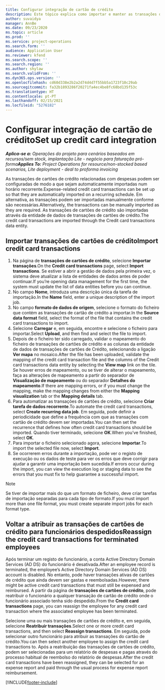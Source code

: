 ```yaml
---
title: Configurar integração de cartão de crédito
description: Este tópico explica como importar e manter as transações de cartões de crédito relacionados com despesas.
author: suvaidya
manager: AnnBe
ms.date: 09/23/2020
ms.topic: article
ms.prod: ''
ms.service: project-operations
ms.search.form: ''
audience: Application User
ms.reviewer: kfend
ms.search.scope: ''
ms.search.region: ''
ms.author: shylaw
ms.search.validFrom: ''
ms.dyn365.ops.version: ''
ms.openlocfilehash: cd60d338e2b2a2d74d4d7f55bb5a1723f10c29ab
ms.sourcegitcommit: fa32b1893286f20271fa4ec4be8fc68bd135f53c
ms.translationtype: HT
ms.contentlocale: pt-PT
ms.lasthandoff: 02/15/2021
ms.locfileid: "5276182"
---
```

# <a name="set-up-credit-card-integration"></a><span data-ttu-id="ef812-103">Configurar integração de cartão de crédito</span><span class="sxs-lookup"><span data-stu-id="ef812-103">Set up credit card integration</span></span>

<span data-ttu-id="ef812-104">_**Aplica-se a:** Operações do projeto para cenários baseados em recursos/sem stock, implantação Lite - negócio para faturação pró-forma_</span><span class="sxs-lookup"><span data-stu-id="ef812-104">_**Applies To:** Project Operations for resource/non-stocked based scenarios, Lite deployment - deal to proforma invoicing_</span></span>

<span data-ttu-id="ef812-105">As transações de cartões de crédito relacionadas com despesas podem ser configuradas de modo a que sejam automaticamente importadas num horário recorrente.</span><span class="sxs-lookup"><span data-stu-id="ef812-105">Expense-related credit card transactions can be set up so that they are automatically imported on a recurring schedule.</span></span> <span data-ttu-id="ef812-106">Em alternativa, as transações podem ser importadas manualmente conforme são necessárias.</span><span class="sxs-lookup"><span data-stu-id="ef812-106">Alternatively, the transactions can be manually imported as they are required.</span></span> <span data-ttu-id="ef812-107">As transações de cartões de crédito são importadas através da entidade de dados de transações de cartões de crédito.</span><span class="sxs-lookup"><span data-stu-id="ef812-107">The credit card transactions are imported through the Credit card transactions data entity.</span></span>

## <a name="import-credit-card-transactions"></a><span data-ttu-id="ef812-108">Importar transações de cartões de crédito</span><span class="sxs-lookup"><span data-stu-id="ef812-108">Import credit card transactions</span></span>

1. <span data-ttu-id="ef812-109">Na página de **transações de cartões de crédito**, selecione **Importar transações**.</span><span class="sxs-lookup"><span data-stu-id="ef812-109">On the **Credit card transactions** page, select **Import transactions**.</span></span> <span data-ttu-id="ef812-110">Se estiver a abrir a gestão de dados pela primeira vez, o sistema deve atualizar a lista de entidades de dados antes de poder continuar.</span><span class="sxs-lookup"><span data-stu-id="ef812-110">If you’re opening data management for the first time, the system must update the list of data entities before you can continue.</span></span>
2. <span data-ttu-id="ef812-111">No campo **Nome**, introduza uma descrição única da tarefa de importação.</span><span class="sxs-lookup"><span data-stu-id="ef812-111">In the **Name** field, enter a unique description of the import job.</span></span>
3. <span data-ttu-id="ef812-112">No campo **formato de dados de origem**, selecione o formato do ficheiro que contém as transações de cartão de crédito a importar.</span><span class="sxs-lookup"><span data-stu-id="ef812-112">In the **Source data format** field, select the format of the file that contains the credit card transactions to import.</span></span>
4. <span data-ttu-id="ef812-113">Selecione **Carregar** e, em seguida, encontre e selecione o ficheiro para importar.</span><span class="sxs-lookup"><span data-stu-id="ef812-113">Select **Upload**, and then find and select the file to import.</span></span>
5. <span data-ttu-id="ef812-114">Depois de o ficheiro ter sido carregado, validar o mapeamento do ficheiro de transações de cartões de crédito e as colunas da entidade de dados de transações de cartões de Crédito, selecionando a ligação **Ver mapa** no mosaico.</span><span class="sxs-lookup"><span data-stu-id="ef812-114">After the file has been uploaded, validate the mapping of the credit card transaction file and the columns of the Credit card transactions data entity by selecting the **View map** link on the tile.</span></span> <span data-ttu-id="ef812-115">Se houver erros de mapeamento, ou se tiver de alterar o mapeamento, faça as alterações de mapeamento a partir do separador de **Visualização de mapeamento** ou do separador **Detalhes do mapeamento**.</span><span class="sxs-lookup"><span data-stu-id="ef812-115">If there are mapping errors, or if you must change the mapping, make the mapping changes from either the **Mapping visualization** tab or the **Mapping details** tab.</span></span>
6. <span data-ttu-id="ef812-116">Para automatizar as transações de cartões de crédito, selecione **Criar tarefa de dados recorrente**.</span><span class="sxs-lookup"><span data-stu-id="ef812-116">To automate the credit card transactions, select **Create recurring data job**.</span></span> <span data-ttu-id="ef812-117">Em seguida, pode definir a periodicidade que define a frequência com que as transações com cartão de crédito devem ser importadas.</span><span class="sxs-lookup"><span data-stu-id="ef812-117">You can then set the recurrence that defines how often credit card transactions should be imported.</span></span> <span data-ttu-id="ef812-118">Quando tiver terminado, selecione **OK**.</span><span class="sxs-lookup"><span data-stu-id="ef812-118">When you’ve finished, select **OK**.</span></span>
7. <span data-ttu-id="ef812-119">Para importar o ficheiro selecionado agora, selecione **Importar**.</span><span class="sxs-lookup"><span data-stu-id="ef812-119">To import the selected file now, select **Import**.</span></span>
8. <span data-ttu-id="ef812-120">Se ocorrerem erros durante a importação, pode ver o registo de execução ou os dados de teste para ver os erros que deve corrigir para ajudar a garantir uma importação bem sucedida.</span><span class="sxs-lookup"><span data-stu-id="ef812-120">If errors occur during the import, you can view the execution log or staging data to see the errors that you must fix to help guarantee a successful import.</span></span>

> [!NOTE]
> <span data-ttu-id="ef812-121">Se tiver de importar mais do que um formato de ficheiro, deve criar tarefas de importação separadas para cada tipo de formato.</span><span class="sxs-lookup"><span data-stu-id="ef812-121">If you must import more than one file format, you must create separate import jobs for each format type.</span></span>

## <a name="reassign-the-credit-card-transactions-for-terminated-employees"></a><span data-ttu-id="ef812-122">Voltar a atribuir as transações de cartões de crédito para funcionários despedidos</span><span class="sxs-lookup"><span data-stu-id="ef812-122">Reassign the credit card transactions for terminated employees</span></span>

<span data-ttu-id="ef812-123">Após terminar um registo de funcionário, a conta Active Directory Domain Services (AD DS) do funcionário é desativada.</span><span class="sxs-lookup"><span data-stu-id="ef812-123">After an employee record is terminated, the employee’s Active Directory Domain Services (AD DS) account is disabled.</span></span> <span data-ttu-id="ef812-124">No entanto, pode haver transações ativas de cartões de crédito que ainda devem ser gastas e reembolsadas.</span><span class="sxs-lookup"><span data-stu-id="ef812-124">However, there might be active credit card transactions that must still be expensed and reimbursed.</span></span> <span data-ttu-id="ef812-125">A partir da página de **transações de cartões de crédito**, pode reatribuir o funcionário a qualquer transação de cartão de crédito onde o funcionário associado tenha sido despedido.</span><span class="sxs-lookup"><span data-stu-id="ef812-125">From the **Credit card transactions** page, you can reassign the employee for any credit card transaction where the associated employee has been terminated.</span></span>

<span data-ttu-id="ef812-126">Selecione uma ou mais transações de cartões de crédito e, em seguida, selecione **Reatribuir transações**.</span><span class="sxs-lookup"><span data-stu-id="ef812-126">Select one or more credit card transactions, and then select **Reassign transactions**.</span></span> <span data-ttu-id="ef812-127">Em seguida, pode selecionar outro funcionário para atribuir as transações do cartão de crédito.</span><span class="sxs-lookup"><span data-stu-id="ef812-127">You can then select another employee to assign the credit card transactions to.</span></span> <span data-ttu-id="ef812-128">Após a reatribuição das transações de cartões de crédito, podem ser selecionadas para um relatório de despesas e pagas através do processo habitual de reembolso do relatório de despesas.</span><span class="sxs-lookup"><span data-stu-id="ef812-128">After the credit card transactions have been reassigned, they can be selected for an expense report and paid through the usual process for expense report reimbursement.</span></span>


[!INCLUDE[footer-include](../includes/footer-banner.md)]